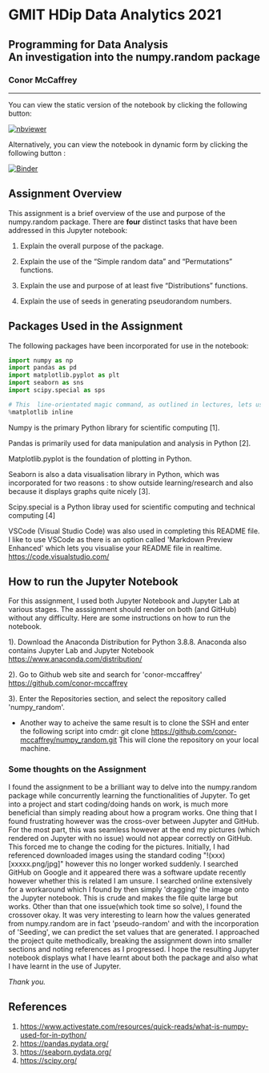 # GMIT HDip Data Analytics 2021
 
## Programming for Data Analysis <br> An investigation into the numpy.random package
### Conor McCaffrey
***
You can view the static version of the notebook by clicking the following button:

[![nbviewer](https://raw.githubusercontent.com/jupyter/design/master/logos/Badges/nbviewer_badge.svg)](https://nbviewer.org/github/conor-mccaffrey/numpy_random/blob/main/numpy_random.ipynb)

Alternatively, you can view the notebook in dynamic form by clicking the following button :

[![Binder](https://mybinder.org/badge_logo.svg)](https://mybinder.org/v2/gh/conor-mccaffrey/numpy_random/HEAD?labpath=numpy_random.ipynb)


## Assignment Overview
This assignment is a brief overview of the use and purpose of the numpy.random package.
There are <b>four</b> distinct tasks that have been addressed in this Jupyter notebook:

1. Explain the overall purpose of the package.

2. Explain the use of the “Simple random data” and “Permutations” functions.

3. Explain the use and purpose of at least five “Distributions” functions.

4. Explain the use of seeds in generating pseudorandom numbers.

## Packages Used in the Assignment
The following packages have been incorporated for use in the notebook: 

```Python
import numpy as np
import pandas as pd
import matplotlib.pyplot as plt
import seaborn as sns
import scipy.special as sps  

# This  line-orientated magic command, as outlined in lectures, lets us display plots inline
%matplotlib inline
```
Numpy is the primary Python library for scientific computing [1].

Pandas is primarily used for data manipulation and analysis in Python [2].

Matplotlib.pyplot is the foundation of plotting in Python.

Seaborn is also a data visualisation library in Python, which was incorporated for two reasons : to show outside learning/research and also because it displays graphs quite nicely [3]. 

Scipy.special is a Python libray used for scientific computing and technical computing [4]

VSCode (Visual Studio Code) was also used in completing this README file. I like to use VSCode as there is an option called 'Markdown Preview Enhanced' which lets you visualise your README file in realtime.
https://code.visualstudio.com/


## How to run the Jupyter Notebook
For this assignment, I used both Jupyter Notebook and Jupyter Lab at various stages. The asssignment should render on both (and GitHub) without any difficulty. Here are some instructions on how to run the notebook.

1).  Download the Anaconda Distribution for Python 3.8.8. Anaconda also contains Jupyter Lab and Jupyter Notebook
https://www.anaconda.com/distribution/

2). Go to Github web site and search for 'conor-mccaffrey'
https://github.com/conor-mccaffrey


3). Enter the Repositories section, and select the repository called 'numpy_random'. 

* Another way to acheive the same result is to clone the SSH and enter the following script into cmdr:
git clone https://github.com/conor-mccaffrey/numpy_random.git
This will clone the repository on your local machine.

### Some thoughts on the Assignment
I found the assignment to be a brilliant way to delve into the numpy.random package while concurrently learning the functionalities of Jupyter. To get into a project and start coding/doing hands on work, is much more beneficial than simply reading about how a program works. One thing that I found frustrating however was the cross-over between Jupyter and GitHub. For the most part, this was seamless however at the end my pictures (which rendered on Jupyter with no issue) would not appear correctly on GitHub. This forced me to change the coding for the pictures. Initially, I had referenced downloaded images using the standard coding "!(xxx)[xxxxx.png/jpg]" however this no longer worked suddenly. I searched GitHub on Google and it appeared there was a software update recently however whether this is related I am unsure. I searched online extensively for a workaround which I found by then simply 'dragging' the image onto the Jupyter notebook. This is crude and makes the file quite large but works. 
Other than that one issue(which took time so solve), I found the crossover okay. It was very interesting to learn how the values generated from numpy.random are in fact 'pseudo-random' and with the incorporation of 'Seeding', we can predict the set values that are generated.
I approached the project quite methodically, breaking the assignment down into smaller sections and noting references as I progressed. I hope the resulting Jupyter notebook displays what I have learnt about both the package and also what I have learnt in the use of Jupyter.

<i> Thank you. </i>

## References
1. https://www.activestate.com/resources/quick-reads/what-is-numpy-used-for-in-python/
2. https://pandas.pydata.org/
3. https://seaborn.pydata.org/
4. https://scipy.org/